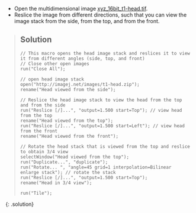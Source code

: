 - Open the multidimensional image [xyz_16bit_t1-head.tif](https://github.com/NEUBIAS/training-resources/raw/master/image_data/xyz_16bit_t1-head.tif).
- Reslice the image from different directions, such that you can view the image stack from the side, from the top, and from the front.

> ## Solution
> ```
>// This macro opens the head image stack and reslices it to view it from different angles (side, top, and front)
>// Close other open images
>run("Close All");
>
>// open head image stack
>open("http://imagej.net/images/t1-head.zip");
>rename("Head viewed from the side");
>
>// Reslice the head image stack to view the head from the top and from the side
>run("Reslice [/]...", "output=1.500 start=Top"); // view head from the top
>rename("Head viewed from the top");
>run("Reslice [/]...", "output=1.500 start=Left"); // view head from the front
>rename("Head viewed from the front");
>
>// Rotate the head stack that is viewed from the top and reslice to obtain 3/4 view
>selectWindow("Head viewed from the top");
>run("Duplicate...", "duplicate");
>run("Rotate... ", "angle=45 grid=1 interpolation=Bilinear enlarge stack"); // rotate the stack
>run("Reslice [/]...", "output=1.500 start=Top");
>rename("Head in 3/4 view");
>
>run("Tile");
> ```
{: .solution}
